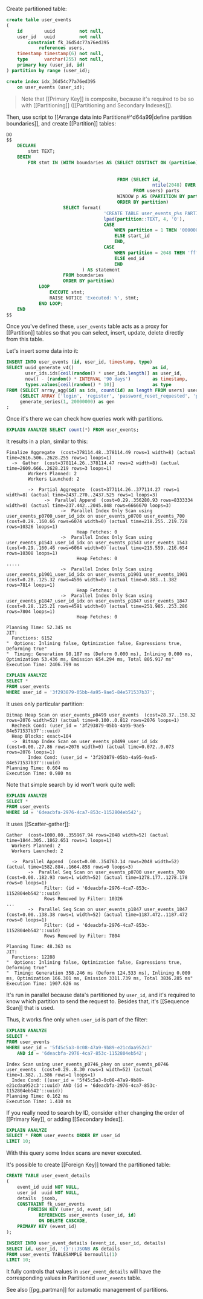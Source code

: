 Create partitioned table:

```sql
create table user_events
(
    id        uuid         not null,
    user_id   uuid         not null
        constraint fk_36d54c77a76ed395
            references users,
    timestamp timestamp(6) not null,
    type      varchar(255) not null,
    primary key (user_id, id)
) partition by range (user_id);

create index idx_36d54c77a76ed395
    on user_events (user_id);
```

> Note that [[Primary Key]] is composite, because it's required to be so with [[Partitioning]] ([[Partitioning and Secondary Indexes]]).

Then, use script to [[Arrange data into Partitions#^d64a99|define partition boundaries]], and create [[Partition]] tables:

```sql
DO
$$
    DECLARE
        stmt TEXT;
    BEGIN
        FOR stmt IN (WITH boundaries AS (SELECT DISTINCT ON (partition) partition,
                                                                        lag(id, 1) OVER ()    AS start_id,
                                                                        last_value(id) OVER p AS end_id
                                         FROM (SELECT id,
                                                      ntile(2048) OVER (ORDER BY id) partition
                                               FROM users) parts
                                         WINDOW p AS (PARTITION BY partition)
                                         ORDER BY partition)
                     SELECT format(
                                    'CREATE TABLE user_events_p%s PARTITION OF user_events FOR VALUES FROM (%L) TO (%L);',
                                    lpad(partition::TEXT, 4, '0'),
                                    CASE
                                        WHEN partition = 1 THEN '00000000-0000-0000-0000-000000000000'::UUID
                                        ELSE start_id
                                        END,
                                    CASE
                                        WHEN partition = 2048 THEN 'ffffffff-ffff-ffff-ffff-ffffffffffff'::UUID
                                        ELSE end_id
                                        END
                            ) AS statement
                     FROM boundaries
                     ORDER BY partition)
            LOOP
                EXECUTE stmt;
                RAISE NOTICE 'Executed: %', stmt;
            END LOOP;
    END
$$
```

Once you've defined these, `user_events` table acts as a proxy for [[Partition]] tables so that you can select, insert, update, delete directly from this table.

Let's insert some data into it:

```sql
INSERT INTO user_events (id, user_id, timestamp, type)
SELECT uuid_generate_v4()                             as id,
       user_ids.ids[ceil(random() * user_ids.length)] as user_id,
       now() - (random() * INTERVAL '90 days')        as timestamp,
       types.values[ceil(random() * 10)]              as type
FROM (SELECT array_agg(id) as ids, count(id) as length FROM users) user_ids,
     (SELECT ARRAY ['login', 'register', 'password_reset_requested', 'password_reset', 'form_submit', 'file_upload', 'search', 'purchase', 'profile_update', 'password_change'] values) as types,
     generate_series(1, 20000000) as gen
;
```

Once it's there we can check how queries work with partitions.

```sql
EXPLAIN ANALYZE SELECT count(*) FROM user_events;
```

It results in a plan, similar to this:

```
Finalize Aggregate  (cost=378114.48..378114.49 rows=1 width=8) (actual time=2616.506..2628.255 rows=1 loops=1)
  ->  Gather  (cost=378114.26..378114.47 rows=2 width=8) (actual time=2609.666..2628.219 rows=3 loops=1)
        Workers Planned: 2
        Workers Launched: 2

        ->  Partial Aggregate  (cost=377114.26..377114.27 rows=1 width=8) (actual time=2437.270..2437.525 rows=1 loops=3)
              ->  Parallel Append  (cost=0.29..356280.93 rows=8333334 width=0) (actual time=237.442..2045.848 rows=6666670 loops=3)
                    ->  Parallel Index Only Scan using user_events_p0700_user_id_idx on user_events_p0700 user_events_700  (cost=0.29..160.66 rows=6074 width=0) (actual time=218.255..219.728 rows=10326 loops=1)
                          Heap Fetches: 0
                    ->  Parallel Index Only Scan using user_events_p1543_user_id_idx on user_events_p1543 user_events_1543  (cost=0.29..160.46 rows=6064 width=0) (actual time=215.559..216.654 rows=10308 loops=1)
                          Heap Fetches: 0
.....
                    ->  Parallel Index Only Scan using user_events_p1901_user_id_idx on user_events_p1901 user_events_1901  (cost=0.28..125.32 rows=4596 width=0) (actual time=0.383..1.382 rows=7814 loops=1)
                          Heap Fetches: 0
                    ->  Parallel Index Only Scan using user_events_p1847_user_id_idx on user_events_p1847 user_events_1847  (cost=0.28..125.21 rows=4591 width=0) (actual time=251.985..253.286 rows=7804 loops=1)
                          Heap Fetches: 0

Planning Time: 52.345 ms
JIT:
  Functions: 6152
"  Options: Inlining false, Optimization false, Expressions true, Deforming true"
"  Timing: Generation 98.187 ms (Deform 0.000 ms), Inlining 0.000 ms, Optimization 53.436 ms, Emission 654.294 ms, Total 805.917 ms"
Execution Time: 2406.799 ms
```

```sql
EXPLAIN ANALYZE
SELECT *
FROM user_events
WHERE user_id = '3f293879-05bb-4a95-9ae5-84e571537b37';
```

It uses only particular partition:

```
Bitmap Heap Scan on user_events_p0499 user_events  (cost=28.37..158.32 rows=2076 width=52) (actual time=0.100..0.812 rows=2076 loops=1)
  Recheck Cond: (user_id = '3f293879-05bb-4a95-9ae5-84e571537b37'::uuid)
  Heap Blocks: exact=104
  ->  Bitmap Index Scan on user_events_p0499_user_id_idx  (cost=0.00..27.86 rows=2076 width=0) (actual time=0.072..0.073 rows=2076 loops=1)
        Index Cond: (user_id = '3f293879-05bb-4a95-9ae5-84e571537b37'::uuid)
Planning Time: 0.604 ms
Execution Time: 0.980 ms
```

Note that simple search by id won't work quite well:

```sql
EXPLAIN ANALYZE
SELECT *
FROM user_events
WHERE id = '6deacbfa-2976-4ca7-853c-1152804eb542';
```

It uses [[Scatter-gather]]:
```
Gather  (cost=1000.00..355967.94 rows=2048 width=52) (actual time=1844.305..1862.651 rows=1 loops=1)
  Workers Planned: 2
  Workers Launched: 2

  ->  Parallel Append  (cost=0.00..354763.14 rows=2048 width=52) (actual time=1582.884..1664.858 rows=0 loops=3)
        ->  Parallel Seq Scan on user_events_p0700 user_events_700  (cost=0.00..182.93 rows=1 width=52) (actual time=1278.177..1278.178 rows=0 loops=1)
              Filter: (id = '6deacbfa-2976-4ca7-853c-1152804eb542'::uuid)
              Rows Removed by Filter: 10326
...
        ->  Parallel Seq Scan on user_events_p1847 user_events_1847  (cost=0.00..138.38 rows=1 width=52) (actual time=1187.472..1187.472 rows=0 loops=1)
              Filter: (id = '6deacbfa-2976-4ca7-853c-1152804eb542'::uuid)
              Rows Removed by Filter: 7804

Planning Time: 48.363 ms
JIT:
  Functions: 12288
"  Options: Inlining false, Optimization false, Expressions true, Deforming true"
"  Timing: Generation 358.246 ms (Deform 124.533 ms), Inlining 0.000 ms, Optimization 166.301 ms, Emission 3311.739 ms, Total 3836.285 ms"
Execution Time: 1907.626 ms
```

It's run in parallel because data's partitioned by `user_id`, and it's required to know which partition to send the request to. Besides that, it's [[Sequence Scan]] that is used.

Thus, it works fine only when `user_id` is part of the filter:

```sql
EXPLAIN ANALYZE
SELECT *
FROM user_events
WHERE user_id = '5f45c5a3-0c08-47a9-9b89-e21cdaa952c3'
    AND id = '6deacbfa-2976-4ca7-853c-1152804eb542';
```

```
Index Scan using user_events_p0746_pkey on user_events_p0746 user_events  (cost=0.29..8.30 rows=1 width=52) (actual time=1.382..1.386 rows=1 loops=1)
  Index Cond: ((user_id = '5f45c5a3-0c08-47a9-9b89-e21cdaa952c3'::uuid) AND (id = '6deacbfa-2976-4ca7-853c-1152804eb542'::uuid))
Planning Time: 0.162 ms
Execution Time: 1.410 ms
```

If you really need to search by ID, consider either changing the order of [[Primary Key]], or adding [[Secondary Index]].

```sql
EXPLAIN ANALYZE
SELECT * FROM user_events ORDER BY user_id
LIMIT 10;
```

With this query some Index scans are never executed.

It's possible to create [[Foreign Key]] toward the partitioned table:

```sql
CREATE TABLE user_event_details
(
    event_id uuid NOT NULL,
    user_id  uuid NOT NULL,
    details  jsonb,
    CONSTRAINT fk_user_events
        FOREIGN KEY (user_id, event_id)
            REFERENCES user_events (user_id, id)
            ON DELETE CASCADE,
    PRIMARY KEY (event_id)
);

INSERT INTO user_event_details (event_id, user_id, details)
SELECT id, user_id, '{}'::JSONB AS details
FROM user_events TABLESAMPLE bernoulli(1)
LIMIT 10;
```

It fully controls that values in `user_event_details` will have the corresponding values in Partitioned `user_events` table.

See also [[pg_partman]] for automatic management of partitions.
